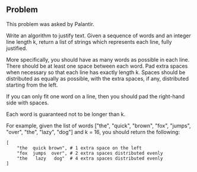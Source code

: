Problem
-------

This problem was asked by Palantir.

Write an algorithm to justify text. Given a sequence of words and an integer
line length k, return a list of strings which represents each line, fully justified.

More specifically, you should have as many words as possible in each line.
There should be at least one space between each word. Pad extra spaces when
necessary so that each line has exactly length k. Spaces should be distributed
as equally as possible, with the extra spaces, if any, distributed starting from
the left.

If you can only fit one word on a line, then you should pad the right-hand
side with spaces.

Each word is guaranteed not to be longer than k.

For example, given the list of words ["the", "quick", "brown", "fox", "jumps",
"over", "the", "lazy", "dog"] and k = 16, you should return the following:

```
[
    "the  quick brown", # 1 extra space on the left
    "fox  jumps  over", # 2 extra spaces distributed evenly
    "the   lazy   dog"  # 4 extra spaces distributed evenly
] 
```

